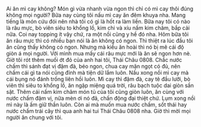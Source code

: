 Ai ăn mì cay không? Món gì vừa nhanh vừa ngon thì chỉ có mì cay thôi đúng không mọi người? Bữa nay cùng tôi nấu mì cay ăn đêm khuya nha. Mang tiếng là món cứu đói nên nhà tôi có gì là hốt ra làm liền. Bữa nay tôi có nào là râu mực, bò viên siêu to khổng lồ, kim chi và xíu nấm kim châm, bắp cải nữa. Coi nay topping ít vậy chứ, ra một nồi cũng y hề đó nha. Hôm bữa tôi ăn râu mực thì có nhiều bạn nói là ăn không có ngon. Thì thiệt ra lúc đầu tôi ăn cũng thấy không có ngon. Nhưng mà kiểu ăn hoài thì nó bị mê cái độ giòn á mọi người. Với mình mua mấy cái râu mực mới là ăn sẽ ngon hơn nè. Giờ tôi rót thêm muối ớt đỏ của anh hai tôi, Thái Châu 0808. Chắc nước chấm thì sánh đạt vị đậm đà, béo ngon, chua cay mặn ngọt có đủ, nên chấm cái gì ta nói cũng đỉnh mà tiện dữ lắm luôn. Nấu xong nồi mì cay mà cái bụng nó đánh trống liên hồi luôn. Mì cay thì đậm đà, cay tê đầu lưỡi, bò viên thì siêu to khổng lồ, ăn ngập miệng quá trời, râu bạch tuộc dai giòn sần sật. Thêm cái nấm kim châm món tủ của tôi cũng giòn luôn, ăn cùng với nước chấm đậm vị, nữa mèn ơi nó đã, chấn động đại thiệt chứ. Lụm xong nồi mì này là ấm giữ thần luôn. Còn ai mà muốn mua nước chấm, sốt thái hay nước chấm trái cây thì qua anh hai tui Thái Châu 0808 nha. Giờ thì mời mọi người ăn chung với tôi.
